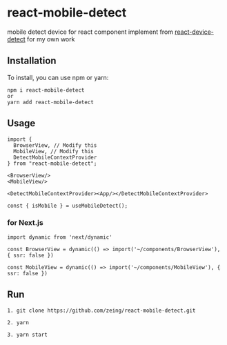 # react-mobile-detect

mobile detect device for react component
implement from [react-device-detect](https://www.npmjs.com/package/react-device-detect) for my own work

## Installation

To install, you can use npm or yarn:

```
npm i react-mobile-detect
or
yarn add react-mobile-detect
```

## Usage

```
import {
  BrowserView, // Modify this
  MobileView, // Modify this
  DetectMobileContextProvider
} from "react-mobile-detect";

<BrowserView/>
<MobileView/>

<DetectMobileContextProvider><App/></DetectMobileContextProvider>

const { isMobile } = useMobileDetect();

```

### for Next.js

```
import dynamic from 'next/dynamic'

const BrowserView = dynamic(() => import('~/components/BrowserView'), { ssr: false })

const MobileView = dynamic(() => import('~/components/MobileView'), { ssr: false })

```

## Run

```
1. git clone https://github.com/zeing/react-mobile-detect.git

2. yarn

3. yarn start

```
